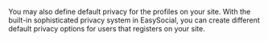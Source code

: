 You may also define default privacy for the profiles on your site. With the built-in sophisticated privacy system in EasySocial, you can create different default privacy options for users that registers on your site.